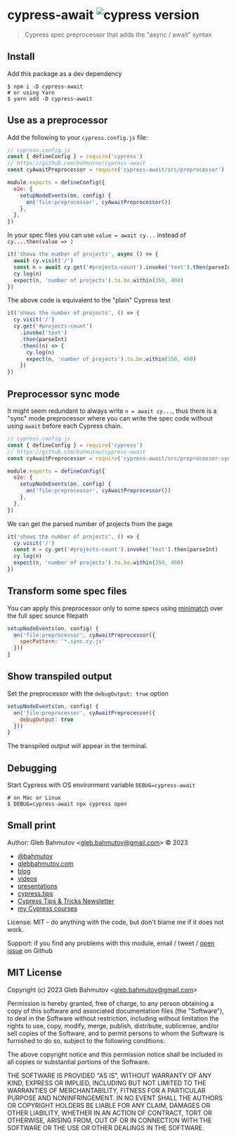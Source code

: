 # cypress-await ![cypress version](https://img.shields.io/badge/cypress-12.17.3-brightgreen)

> Cypress spec preprocessor that adds the "async / await" syntax

## Install

Add this package as a dev dependency

```
$ npm i -D cypress-await
# or using Yarn
$ yarn add -D cypress-await
```

## Use as a preprocessor

Add the following to your `cypress.config.js` file:

```js
// cypress.config.js
const { defineConfig } = require('cypress')
// https://github.com/bahmutov/cypress-await
const cyAwaitPreprocessor = require('cypress-await/src/preprocessor')

module.exports = defineConfig({
  e2e: {
    setupNodeEvents(on, config) {
      on('file:preprocessor', cyAwaitPreprocessor())
    },
  },
})
```

In your spec files you can use `value = await cy...` instead of `cy....then(value => )`

```js
it('shows the number of projects', async () => {
  await cy.visit('/')
  const n = await cy.get('#projects-count').invoke('text').then(parseInt)
  cy.log(n)
  expect(n, 'number of projects').to.be.within(350, 400)
})
```

The above code is equivalent to the "plain" Cypress test

```js
it('shows the number of projects', () => {
  cy.visit('/')
  cy.get('#projects-count')
    .invoke('text')
    .then(parseInt)
    .then((n) => {
      cy.log(n)
      expect(n, 'number of projects').to.be.within(350, 400)
    })
})
```

## Preprocessor sync mode

It might seem redundant to always write `n = await cy...`, thus there is a "sync" mode preprocessor where you can write the spec code without using `await` before each Cypress chain.

```js
// cypress.config.js
const { defineConfig } = require('cypress')
// https://github.com/bahmutov/cypress-await
const cyAwaitPreprocessor = require('cypress-await/src/preprocessor-sync-mode')

module.exports = defineConfig({
  e2e: {
    setupNodeEvents(on, config) {
      on('file:preprocessor', cyAwaitPreprocessor())
    },
  },
})
```

We can get the parsed number of projects from the page

```js
it('shows the number of projects', () => {
  cy.visit('/')
  const n = cy.get('#projects-count').invoke('text').then(parseInt)
  cy.log(n)
  expect(n, 'number of projects').to.be.within(350, 400)
})
```

## Transform some spec files

You can apply this preprocessor only to some specs using [minimatch](https://github.com/isaacs/minimatch) over the full spec source filepath

```js
setupNodeEvents(on, config) {
  on('file:preprocessor', cyAwaitPreprocessor({
    specPattern: '*.sync.cy.js'
  }))
}
```

## Show transpiled output

Set the preprocessor with the `debugOutput: true` option

```js
setupNodeEvents(on, config) {
  on('file:preprocessor', cyAwaitPreprocessor({
    debugOutput: true
  }))
}
```

The transpiled output will appear in the terminal.

## Debugging

Start Cypress with OS environment variable `DEBUG=cypress-await`

```
# on Mac or Linux
$ DEBUG=cypress-await npx cypress open
```

## Small print

Author: Gleb Bahmutov &lt;gleb.bahmutov@gmail.com&gt; &copy; 2023

- [@bahmutov](https://twitter.com/bahmutov)
- [glebbahmutov.com](https://glebbahmutov.com)
- [blog](https://glebbahmutov.com/blog)
- [videos](https://www.youtube.com/glebbahmutov)
- [presentations](https://slides.com/bahmutov)
- [cypress.tips](https://cypress.tips)
- [Cypress Tips & Tricks Newsletter](https://cypresstips.substack.com/)
- [my Cypress courses](https://cypress.tips/courses)

License: MIT - do anything with the code, but don't blame me if it does not work.

Support: if you find any problems with this module, email / tweet /
[open issue](https://github.com/bahmutov/cy-await/issues) on Github

## MIT License

Copyright (c) 2023 Gleb Bahmutov &lt;gleb.bahmutov@gmail.com&gt;

Permission is hereby granted, free of charge, to any person
obtaining a copy of this software and associated documentation
files (the "Software"), to deal in the Software without
restriction, including without limitation the rights to use,
copy, modify, merge, publish, distribute, sublicense, and/or sell
copies of the Software, and to permit persons to whom the
Software is furnished to do so, subject to the following
conditions:

The above copyright notice and this permission notice shall be
included in all copies or substantial portions of the Software.

THE SOFTWARE IS PROVIDED "AS IS", WITHOUT WARRANTY OF ANY KIND,
EXPRESS OR IMPLIED, INCLUDING BUT NOT LIMITED TO THE WARRANTIES
OF MERCHANTABILITY, FITNESS FOR A PARTICULAR PURPOSE AND
NONINFRINGEMENT. IN NO EVENT SHALL THE AUTHORS OR COPYRIGHT
HOLDERS BE LIABLE FOR ANY CLAIM, DAMAGES OR OTHER LIABILITY,
WHETHER IN AN ACTION OF CONTRACT, TORT OR OTHERWISE, ARISING
FROM, OUT OF OR IN CONNECTION WITH THE SOFTWARE OR THE USE OR
OTHER DEALINGS IN THE SOFTWARE.
